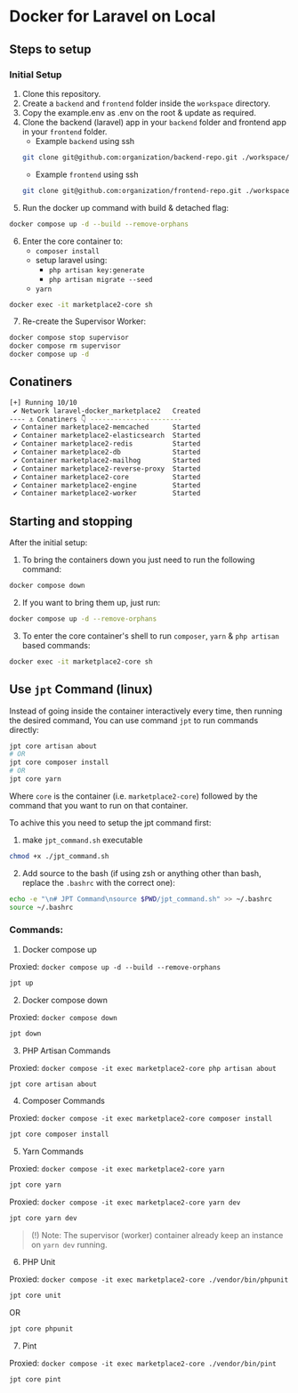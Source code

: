 # Docker for Laravel on Local

## Steps to setup

### Initial Setup

1. Clone this repository.
2. Create a `backend` and `frontend` folder inside the `workspace` directory.
3. Copy the example.env as .env on the root & update as required.
4. Clone the backend (laravel) app in your `backend` folder and frontend app in your `frontend` folder.
    - Example `backend` using ssh
    ```sh
    git clone git@github.com:organization/backend-repo.git ./workspace/backend
    ```
    - Example `frontend` using ssh
    ```sh
    git clone git@github.com:organization/frontend-repo.git ./workspace/frontend
    ```
5. Run the docker up command with build & detached flag:
  ```sh
  docker compose up -d --build --remove-orphans
  ```
6. Enter the core container to:
    - `composer install`
    - setup laravel using:
        - `php artisan key:generate`
        - `php artisan migrate --seed`
    - `yarn`
```sh
docker exec -it marketplace2-core sh
```
7. Re-create the Supervisor Worker:
```sh
docker compose stop supervisor
docker compose rm supervisor
docker compose up -d
```

## Conatiners

```sh
[+] Running 10/10
 ✔ Network laravel-docker_marketplace2   Created
---- ⚓ Conatiners 👇 -----------------------
 ✔ Container marketplace2-memcached      Started
 ✔ Container marketplace2-elasticsearch  Started
 ✔ Container marketplace2-redis          Started
 ✔ Container marketplace2-db             Started
 ✔ Container marketplace2-mailhog        Started
 ✔ Container marketplace2-reverse-proxy  Started
 ✔ Container marketplace2-core           Started
 ✔ Container marketplace2-engine         Started
 ✔ Container marketplace2-worker         Started
```

## Starting and stopping

After the initial setup:

1. To bring the containers down you just need to run the following command:

```sh
docker compose down
```

2. If you want to bring them up, just run:

```sh
docker compose up -d --remove-orphans
```

3. To enter the core container's shell to run `composer`, `yarn` & `php artisan` based commands:

```sh
docker exec -it marketplace2-core sh
```

## Use `jpt` Command (linux)

Instead of going inside the container interactively every time, then running the desired command, You can use command `jpt` to run commands directly:

```sh
jpt core artisan about
# OR
jpt core composer install
# OR
jpt core yarn
```

Where `core` is the container (i.e. `marketplace2-core`) followed by the command that you want to run on that container.

To achive this you need to setup the jpt command first:

1. make `jpt_command.sh` executable

```sh
chmod +x ./jpt_command.sh
```

2. Add source to the bash (if using zsh or anything other than bash, replace the `.bashrc` with the correct one):
```sh
echo -e "\n# JPT Command\nsource $PWD/jpt_command.sh" >> ~/.bashrc
source ~/.bashrc
```

### Commands:

1. Docker compose up

Proxied: `docker compose up -d --build --remove-orphans`

```sh
jpt up
```

2. Docker compose down

Proxied: `docker compose down`

```sh
jpt down
```

3. PHP Artisan Commands

Proxied: `docker compose -it exec marketplace2-core php artisan about`

```sh
jpt core artisan about
```

4. Composer Commands

Proxied: `docker compose -it exec marketplace2-core composer install`

```sh
jpt core composer install
```

5. Yarn Commands

Proxied: `docker compose -it exec marketplace2-core yarn`

```sh
jpt core yarn
```

Proxied: `docker compose -it exec marketplace2-core yarn dev`

```sh
jpt core yarn dev
```

>(!) Note: The supervisor (worker) container already keep an instance on `yarn dev` running.

6. PHP Unit

Proxied: `docker compose -it exec marketplace2-core ./vendor/bin/phpunit`

```sh
jpt core unit
```

OR

```sh
jpt core phpunit
```

7. Pint

Proxied: `docker compose -it exec marketplace2-core ./vendor/bin/pint`

```sh
jpt core pint
```